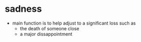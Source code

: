 # sadness

- main function is to help adjust to a significant loss such as
  - the death of someone close
  - a major dissappointment
